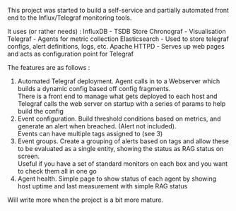 This project was started to build a self-service and partially automated front end to the Influx/Telegraf monitoring tools.

It uses (or rather needs) :
  InfluxDB - TSDB Store
  Chronograf - Visualisation
  Telegraf - Agents for metric collection
  Elasticsearch - Used to store telegraf configs, alert definitions, logs, etc.
  Apache HTTPD - Serves up web pages and acts as configuration point for Telegraf
  

The features are as follows :

1. Automated Telegraf deployment.  Agent calls in to a Webserver which builds a dynamic config based off config fragments.  
There is a front end to manage what gets deployed to each host and Telegraf calls the web server on startup with a series of params to help build the config
2. Event configuration.  Build threshold conditions based on metrics, and generate an alert when breached. (Alert not included).  
   Events can have multiple tags assigned to (see 3)
3. Event groups. Create a grouping of alerts based on tags and allow these to be evaluated as a single entity, showing the status as RAG status on screen.  
   Useful if you have a set of standard monitors on each box and you want to check them all in one go
4. Agent health.  Simple page to show status of each agent by showing host uptime and last measurement with simple RAG status

Will write more when the project is a bit more mature.
